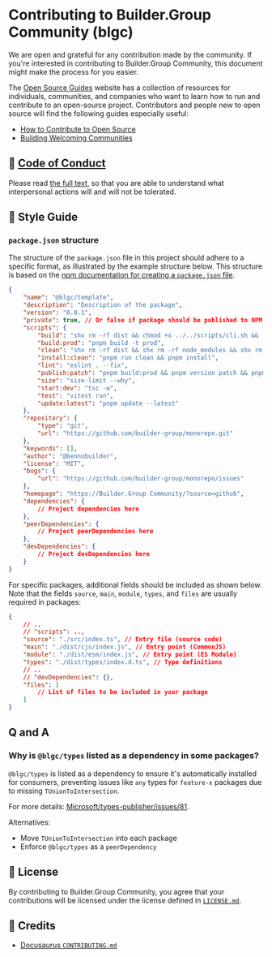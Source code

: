 # Contributing to Builder.Group Community (blgc)

We are open and grateful for any contribution made by the community. If you're interested in contributing to Builder.Group Community, this document might make the process for you easier.

The [Open Source Guides](https://opensource.guide/) website has a collection of resources for individuals,
communities, and companies who want to learn how to run and contribute to an open-source project.
Contributors and people new to open source will find the following guides especially useful:

- [How to Contribute to Open Source](https://opensource.guide/how-to-contribute/)
- [Building Welcoming Communities](https://opensource.guide/building-community/)

## 👊 [Code of Conduct](https://code.fb.com/codeofconduct)

Please read [the full text](https://code.fb.com/codeofconduct), so that you are able to understand what interpersonal actions will and will not be tolerated.

## 🌟 Style Guide

### `package.json` structure

The structure of the `package.json` file in this project should adhere to a specific format, as illustrated by the example structure below. This structure is based on the [npm documentation for creating a `package.json` file](https://docs.npmjs.com/creating-a-package-json-file).

```json
{
	"name": "@blgc/template",
	"description": "Description of the package",
	"version": "0.0.1",
	"private": true, // Or false if package should be published to NPM
	"scripts": {
		"build": "shx rm -rf dist && chmod +x ../../scripts/cli.sh && ../../scripts/cli.sh bundle",
		"build:prod": "pnpm build -t prod",
		"clean": "shx rm -rf dist && shx rm -rf node_modules && shx rm -rf .turbo",
		"install:clean": "pnpm run clean && pnpm install",
		"lint": "eslint . --fix",
		"publish:patch": "pnpm build:prod && pnpm version patch && pnpm publish --no-git-checks --access=public",
		"size": "size-limit --why",
		"start:dev": "tsc -w",
		"test": "vitest run",
		"update:latest": "pnpm update --latest"
	},
	"repository": {
		"type": "git",
		"url": "https://github.com/builder-group/monorepo.git"
	},
	"keywords": [],
	"author": "@bennobuilder",
	"license": "MIT",
	"bugs": {
		"url": "https://github.com/builder-group/monorepo/issues"
	},
	"homepage": "https://Builder.Group Community/?source=github",
	"dependencies": {
		// Project dependencies here
	},
	"peerDependencies": {
		// Project peerDependencies here
	},
	"devDependencies": {
		// Project devDependencies here
	}
}
```

For specific packages, additional fields should be included as shown below. Note that the fields `source`, `main`, `module`, `types`, and `files` are usually required in packages:

```json
{
	// ..
	// "scripts": ..,
	"source": "./src/index.ts", // Entry file (source code)
	"main": "./dist/cjs/index.js", // Entry point (CommonJS)
	"module": "./dist/esm/index.js", // Entry point (ES Module)
	"types": "./dist/types/index.d.ts", // Type definitions
	// ..
	// "devDependencies": {},
	"files": [
		// List of files to be included in your package
	]
}
```

## Q and A

### Why is `@blgc/types` listed as a dependency in some packages?

`@blgc/types` is listed as a dependency to ensure it's automatically installed for consumers, preventing issues like `any` types for `feature-x` packages due to missing `TUnionToIntersection`.

For more details: [Microsoft/types-publisher/issues/81](https://github.com/Microsoft/types-publisher/issues/81).

Alternatives:

- Move `TUnionToIntersection` into each package
- Enforce `@blgc/types` as a `peerDependency`

## 📄 License

By contributing to Builder.Group Community, you agree that your contributions will be licensed under the license defined in [`LICENSE.md`](./LICENSE.md).

## 🎉 Credits

- [Docusaurus `CONTRIBUTING.md`](https://github.com/facebook/docusaurus/blob/master/CONTRIBUTING.md)
